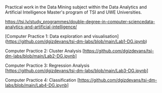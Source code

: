 Practical work in the Data Mining subject within the Data Analytics and Artificial Intelligence Master's program of TSI and UWE Universities. 

https://tsi.lv/study_programmes/double-degree-in-computer-sciencedata-analytics-and-artificial-intelligence/

[Computer Practice 1: Data exploration and visualisation] (https://github.com/dgizdevans/tsi-dm-labs/blob/main/Lab1-DG.ipynb)

Computer Practice 2: Cluster Analysis [https://github.com/dgizdevans/tsi-dm-labs/blob/main/Lab2-DG.ipynb]

Computer Practice 3: Regression Analysis [https://github.com/dgizdevans/tsi-dm-labs/blob/main/Lab3-DG.ipynb]

Computer Practice 4: Classification [https://github.com/dgizdevans/tsi-dm-labs/blob/main/Lab4-DG.ipynb]

